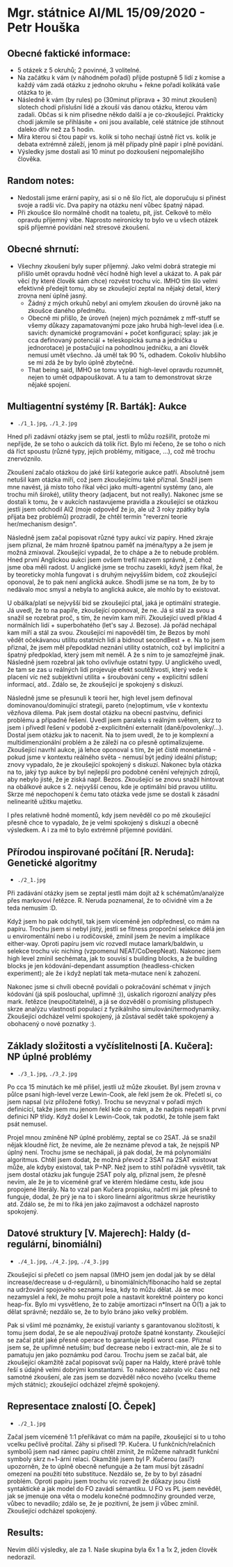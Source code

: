 # Mgr. státnice AI/ML 15/09/2020 - Petr Houška

## Obecné faktické informace: 
- 5 otázek z 5 okruhů; 2 povinné, 3 volitelné.
- Na začátku k vám (v náhodném pořadí) přijde postupně 5 lidí z komise a každý vám zadá otázku z jednoho okruhu + řekne pořadí kolikátá vaše otázka to je. 
- Následně k vám (by rules) po (30minut příprava + 30 minut zkoušení) slotech chodí příslušní lidé a zkouší vás danou otázku, kterou vám zadali. Občas si k nim přisedne někdo další a je co-zkoušející. Prakticky chodí jakmile se přihlásíte + oni jsou available, celé státnice jde stihnout daleko dřív než za 5 hodin. 
- Míra kterou si čtou papír vs. kolik si toho nechají ústně říct vs. kolik je debata extrémně záleží, jenom já měl případy plně papír i plně povídání.
- Výsledky jsme dostali asi 10 minut po dozkoušení nejpomalejšího člověka.

## Random notes:
- Nedostali jsme erární papíry, asi si o ně šlo říct, ale doporučuju si přinést svoje a radši víc. Dva papíry na otázku není vůbec špatný nápad.
- Při zkoušce šlo normálně chodit na toaletu, pít, jíst. Celkově to mělo opravdu příjemný vibe. Naprosto neironicky to bylo ve u všech otázek spíš příjemné povídání než stresové zkoušení.

## Obecné shrnutí: 
- Všechny zkoušení byly super příjemný. Jako velmi dobrá strategie mi přišlo umět opravdu hodně věcí hodně high level a ukázat to. A pak pár věcí (ty které člověk sám chce) rozvést trochu víc. IMHO tím šlo velmi efektivně předejít tomu, aby se zkoušející zeptal na nějaký detail, který zrovna není úplně jasný. 
  - Žádný z mých orkuhů nebyl ani omylem zkoušen do úrovně jako na zkoušce daného předmětu. 
  - Obecně mi přišlo, že úroveň (nejen) mých poznámek z mff-stuff se všemy důkazy zapamatovanými poze jako hrubá high-level idea (i.e. savich: dynamické programování + počet konfigurací; splay: jak je cca definovaný potenciál + teleskopická suma a jednička u jednorotace) je postačující na pohodlnou jedničku, a ani člověk nemusí umět všechno. Já uměl tak 90 %, odhadem. Cokoliv hlubšího se mi zdá že by bylo úplně zbytečné.
  - That being said, IMHO se tomu vyplatí high-level opravdu rozumnět, nejen to umět odpapouškovat. A tu a tam to demonstrovat skrze nějaké spojení. 

## Multiagentní systémy [R. Barták]: Aukce
- `./1_1.jpg`, `./1_2.jpg`

Hned při zadávní otázky jsem se ptal, jestli to můžu rozšířit, protože mi nepřijde, že se toho o aukcích dá tolik říct. Bylo mi řečeno, že se toho o nich dá říct spoustu (různé typy, jejich problémy, mitigace, ...), což mě trochu znervóznilo.

Zkoušení začalo otázkou do jaké širší kategorie aukce patří. Absolutně jsem netušil kam otázka míří, což jsem zkoušejícímu také přiznal. Snažil jsem mne navést, já místo toho říkal věci jako multi-agentní systémy (ano, ale trochu míň široké), utility theory (adjacent, but not really). Nakonec jsme se dostali k tomu, že v aukcích nastavujeme pravidla a zkoušející se otázkou jestli jsem odchodil AI2 (moje odpověď že jo, ale už 3 roky zpátky byla přijata bez problémů) prozradil, že chtěl termín "reverzní teorie her/mechanism design". 

Následně jsem začal popisovat různé typy aukcí viz papíry. Hned zkraje jsem přiznal, že mám hrozně špatnou paměť na jména/typy a že jsem je možná zmixoval. Zkoušející vypadal, že to chápe a že to nebude problém. Hned první Anglickou aukci jsem ovšem trefil názvem správně, z čehož jsme oba měli radost. U anglické jsme se trochu zasekli, když jsem říkal, že by teoreticky mohla fungovat i s druhým nejvyšším bidem, což zkoušející oponoval, že to pak není anglická aukce. Shodli jsme se na tom, že by to nedávalo moc smysl a nebyla to anglická aukce, ale mohlo by to existovat. 

U obálka/platí se nejvyšší bid se zkoušející ptal, jaká je optimální strategie. Já uvedl, že to na papíře, zkoušející oponoval, že ne. Já si stál za svou a snažil se rozebrat proč, s tím, že nevím kam míří. Zkoušející uvedl příklad 4 normálních lidí + superbohatého (let's say J. Bezose). Já pořád nechápal kam míří a stál za svou. Zkoušející mi napověděl tím, že Bezos by mohl vědět očekávanou utilitu ostatních lidí a bidnout secondBest + e. Na to jsem přiznal, že jsem měl přepodklad neznání utility ostatních, což byl implicitní a špatný předpoklad, který jsem mít neměl. A že s ním to je samozřejmě jinak. Následně jsem rozebral jak toho ovlivňuje ostatní typy. U anglického uvedl, že tam se zas u reálných lidí projevuje efekt soutěživosti, který vede k placení víc než subjektivní utilita + šroubování ceny + explicitní sdílení informací, atd.. Zdálo se, že zkoušející je spokojený s diskuzí.

Následně jsme se přesunuli k teorii her, high level jsem definoval dominovanou/dominující strategii, pareto (ne)optimum, vše v kontextu vězňova dilema. Pak jsem dostal otázku na obecní pastvinu, definici problému a případné řešení. Uvedl jsem paralelu s reálným světem, skrz to jsem i přivedl řešení v podobě z-explicitnění externalit (daně/povolenky/...). Dostal jsem otázku jak to nacenit. Na to jsem uvedl, že to je komplexní a multidimenzionální problém a že záleží na co přesně optimalizujeme. Zkoušející navrhl aukce, já lehce oponoval s tím, že jet čistě monetárně - pokud jsme v kontextu reálného světa - nemusí být jediný ideální přístup; znovy vypadalo, že je zkoušející spokojený s diskuzí. Nakonec byla otázka na to, jaký typ aukce by byl nejlepší pro podobné cenění veřejných zdrojů, aby nebylo jisté, že je ziská např. Bezos. Zkoušející se znovu snažil hintovat na obálkové aukce s 2. nejvyšší cenou, kde je optimální bid pravou utilitu. Skrze mé nepochopení k čemu tato otázka vede jsme se dostali k zásadní nelinearitě užitku majetku. 

I přes relativně hodně momentů, kdy jsem nevěděl co po mě zkoušející přesně chce to vypadalo, že je velmi spokojený s diskuzí a obecně výsledkem. A i za mě to bylo extrémně příjemné povídání.

## Přírodou inspirované počítání [R. Neruda]: Genetické algoritmy
- `./2_1.jpg`

Při zadávání otázky jsem se zeptal jestli mám dojít až k schématům/analýze přes markovovi řetězce. R. Neruda poznamenal, že to očividně vím a že teda nemusím :D. 

Když jsem ho pak odchytil, tak jsem víceméně jen odpřednesl, co mám na papíru. Trochu jsem si nebyl jistý, jestli se fitness proporční selekce dělá jen u enviromentální nebo i u rodičovské, zmínil jsem že nevím a implikace either-way. Oproti papíru jsem víc rozvedl mutace lamark/baldwin, u selekce trochu víc niching (vzpomenul NEAT/CoDeepNeat). Nakonec jsem high level zmínil sechémata, jak to souvisí s building blocks, a že building blocks je jen kódování-dependant assumption (headless-chicken experiment); ale že i když neplatí tak meta-mutace není k zahození. 

Nakonec jsme si chvíli obecně povídali o pokračování schémat v jiných kódování (já spíš poslouchal, upřímně :)), úskalích rigorozní analýzy přes  mark. řetězce (neupočítatelné), a já se dozvěděl o promising přístupech skrze analýzu vlastností populací z fyzikálního simulování/termodynamiky. Zkoušející odcházel velmi spokojený, já zůstával sedět také spokojený a obohacený o nové poznatky :).

## Základy složitosti a vyčíslitelnosti [A. Kučera]: NP úplné problémy
- `./3_1.jpg`, `./3_2.jpg`

Po cca 15 minutách ke mě přišel, jestli už může zkoušet. Byl jsem zrovna v půlce psaní high-level verze Lewin-Cook, ale řekl jsem že ok. Přečetl si, co jsem napsal (viz přiložené fotky). Trochu se nevyznal v pořadí mých definicící, takže jsem mu jenom řekl kde co mám, a že nadpis nepatří k první definici NP třídy. Když došel k Lewin-Cook, tak podotkl, že tohle jsem fakt psát nemusel. 

Projel mnou zmíněné NP úplné problémy, zeptal se co 2SAT. Já se snažil nějak kloudně říct, že nevíme, ale že neznáme převod a tak, že nejspíš NP úplný není. Trochu jsme se nechápali, já pak dodal, že má polynomiální algoritmus. Chtěl jsem dodat, že možná převod z 3SAT na 2SAT existovat může, ale kdyby existoval, tak P=NP. Než jsem to stihl pořádně vysvětlit, tak jsem dostal otázku jak funguje 2SAT poly alg, přiznal jsem, že přesně nevím, ale že je to víceméně graf ve kterém hledáme cestu, kde jsou propojené literály. Na to vzal pan Kučera propisku, načrtl mi jak přesně to funguje, dodal, že prý je na to i skoro lineární algoritmus skrze heuristiky atd. Zdálo se, že mi to říká jen jako zajímavost a odcházel naprosto spokojený.

## Datové struktury [V. Majerech]: Haldy (d-regulární, binomiální)
- `./4_1.jpg`, `./4_2.jpg`, `./4_3.jpg`

Zkoušející si přečetl co jsem napsal (IMHO jsem jen dodal jak by se dělal increase/decrease u d-regulární), u binomiálních/fibonaciho hald se zeptal na udržování spojového seznamu lesa, kdy to můžu dělat. Já se moc nezamyslel a řekl, že mohu projít pole a nastavit korektně pointery po konci heap-fix. Bylo mi vysvětleno, že to zabije amortizaci n*Insert na O(1) a jak to dělat správně; nezdálo se, že to bylo bráno jako velký problém. 

Pak si všiml mé poznámky, že existují varianty s garantovanou složitostí, k tomu jsem dodal, že se ale nepoužívají protože špatné konstanty. Zkoušející se začal ptát jaké přesně operace to garantuje lepší worst case. Přiznal jsem se, že upřímně netuším; buď decrease nebo i extract-min, ale že si to pamatuju jen jako poznámku pod čarou. Trochu jsem se začal bát, ale zkoušející okamžitě začal popisovat svůj paper na Haldy, které právě tohle řeší s údajně velmi dobrými konstantami. To nakonec zabralo víc času než samotné zkoušení, ale zas jsem se dozvěděl něco nového (vcelku theme mých státnic); zkoušející odcházel zřejmě spokojený.

## Representace znalostí [O. Čepek]
- `./2_1.jpg`

Začal jsem víceméně 1:1 přeříkávat co mám na papíře, zkoušející si to u toho vcelku pečlivě pročítal. Záhy si přisedl ?P. Kučera. U funkčních/relačních symbolů jsem nad rámec papíru chtěl zmínit, že můžeme nahradit funkční symboly skrz n+1-ární relaci. Okamžitě jsem byl P. Kučerou (asi?) upozorněn, že to úplně obecně nefunguje a že tam musí být zásadní omezení na použití této substituce. Nezdálo se, že by to byl zásadní problém. Oproti papíru jsem trochu víc rozvedl že důkazy jsou čistě syntaktické a jak model do FO zavádí sémantiku. U FO vs PL jsem nevěděl, jak se jmenuje ona věta o modelu konečné podmnožiny grounded verze, vůbec to nevadilo; zdálo se, že je pozitivní, že jsem ji vůbec zmínil. Zkoušející odcházel spokojený.


## Results: 
Nevím dílčí výsledky, ale za 1. Naše skupina byla 6x 1 a 1x 2, jeden člověk nedorazil. 